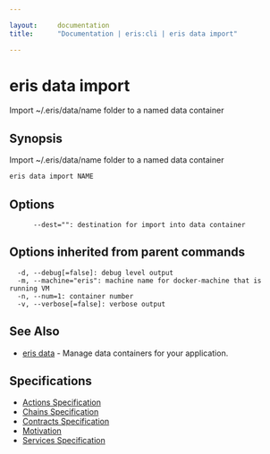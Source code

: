 ```yaml
---

layout:     documentation
title:      "Documentation | eris:cli | eris data import"

---
```


# eris data import

Import ~/.eris/data/name folder to a named data container

## Synopsis

Import ~/.eris/data/name folder to a named data container

```bash
eris data import NAME
```

## Options

```
      --dest="": destination for import into data container
```

## Options inherited from parent commands

```
  -d, --debug[=false]: debug level output
  -m, --machine="eris": machine name for docker-machine that is running VM
  -n, --num=1: container number
  -v, --verbose[=false]: verbose output
```

## See Also

* [eris data](https://docs.erisindustries.com/documentation/eris-cli/0.11.0/eris_data/)	 - Manage data containers for your application.

## Specifications

* [Actions Specification](https://docs.erisindustries.com/documentation/eris-cli/0.11.0/actions_specification/)
* [Chains Specification](https://docs.erisindustries.com/documentation/eris-cli/0.11.0/chains_specification/)
* [Contracts Specification](https://docs.erisindustries.com/documentation/eris-cli/0.11.0/contracts_specification/)
* [Motivation](https://docs.erisindustries.com/documentation/eris-cli/0.11.0/motivation/)
* [Services Specification](https://docs.erisindustries.com/documentation/eris-cli/0.11.0/services_specification/)

